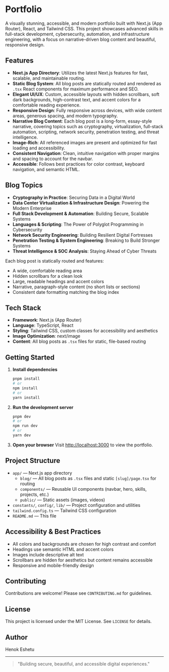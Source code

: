 # Portfolio

A visually stunning, accessible, and modern portfolio built with Next.js (App Router), React, and Tailwind CSS. This project showcases advanced skills in full-stack development, cybersecurity, automation, and infrastructure engineering, with a focus on narrative-driven blog content and beautiful, responsive design.

## Features

- **Next.js App Directory**: Utilizes the latest Next.js features for fast, scalable, and maintainable routing.
- **Static Blog System**: All blog posts are statically routed and rendered as `.tsx` React components for maximum performance and SEO.
- **Elegant UI/UX**: Custom, accessible layouts with hidden scrollbars, soft dark backgrounds, high-contrast text, and accent colors for a comfortable reading experience.
- **Responsive Design**: Fully responsive across devices, with wide content areas, generous spacing, and modern typography.
- **Narrative Blog Content**: Each blog post is a long-form, essay-style narrative, covering topics such as cryptography, virtualization, full-stack automation, scripting, network security, penetration testing, and threat intelligence.
- **Image-Rich**: All referenced images are present and optimized for fast loading and accessibility.
- **Consistent Navigation**: Clean, intuitive navigation with proper margins and spacing to account for the navbar.
- **Accessible**: Follows best practices for color contrast, keyboard navigation, and semantic HTML.

## Blog Topics

- **Cryptography in Practice**: Securing Data in a Digital World
- **Data Center Virtualization & Infrastructure Design**: Powering the Modern Enterprise
- **Full Stack Development & Automation**: Building Secure, Scalable Systems
- **Languages & Scripting**: The Power of Polyglot Programming in Cybersecurity
- **Network Security Engineering**: Building Resilient Digital Fortresses
- **Penetration Testing & System Engineering**: Breaking to Build Stronger Systems
- **Threat Intelligence & SOC Analysis**: Staying Ahead of Cyber Threats

Each blog post is statically routed and features:

- A wide, comfortable reading area
- Hidden scrollbars for a clean look
- Large, readable headings and accent colors
- Narrative, paragraph-style content (no short lists or sections)
- Consistent date formatting matching the blog index

## Tech Stack

- **Framework**: Next.js (App Router)
- **Language**: TypeScript, React
- **Styling**: Tailwind CSS, custom classes for accessibility and aesthetics
- **Image Optimization**: next/image
- **Content**: All blog posts as `.tsx` files for static, file-based routing

## Getting Started

1. **Install dependencies**
   ```sh
   pnpm install
   # or
   npm install
   # or
   yarn install
   ```
2. **Run the development server**
   ```sh
   pnpm dev
   # or
   npm run dev
   # or
   yarn dev
   ```
3. **Open your browser**
   Visit [http://localhost:3000](http://localhost:3000) to view the portfolio.

## Project Structure

- `app/` — Next.js app directory
  - `blog/` — All blog posts as `.tsx` files and static `[slug]/page.tsx` for routing
  - `components/` — Reusable UI components (navbar, hero, skills, projects, etc.)
  - `public/` — Static assets (images, videos)
- `constants/`, `config/`, `lib/` — Project configuration and utilities
- `tailwind.config.ts` — Tailwind CSS configuration
- `README.md` — This file

## Accessibility & Best Practices

- All colors and backgrounds are chosen for high contrast and comfort
- Headings use semantic HTML and accent colors
- Images include descriptive alt text
- Scrollbars are hidden for aesthetics but content remains accessible
- Responsive and mobile-friendly design

## Contributing

Contributions are welcome! Please see `CONTRIBUTING.md` for guidelines.

## License

This project is licensed under the MIT License. See `LICENSE` for details.

## Author

Henok Eshetu

---

> "Building secure, beautiful, and accessible digital experiences."
